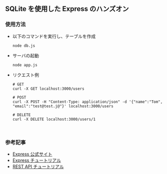 ## SQLite を使用した Express のハンズオン

### 使用方法

-   以下のコマンドを実行し、テーブルを作成
    ```
    node db.js
    ```
-   サーバの起動
    ```
    node app.js
    ```
-   リクエスト例

    ```
    # GET
    curl -X GET localhost:3000/users

    # POST
    curl -X POST -H "Content-Type: application/json" -d '{"name":"Tom", "email":"test@test.j@"}' localhost:3000/users

    # DELETE
    curl -X DELETE localhost:3000/users/1
    ```

<br/>

### 参考記事

-   [Express 公式サイト](https://expressjs.com/)
-   [Express チュートリアル](https://expressjs.com/ja/guide/routing.html)
-   [REST API チュートリアル](https://restfulapi.net/)
